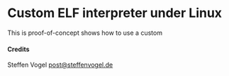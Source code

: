 # Custom ELF interpreter under Linux

This is proof-of-concept shows how to use a custom 


#### Credits

Steffen Vogel <post@steffenvogel.de>